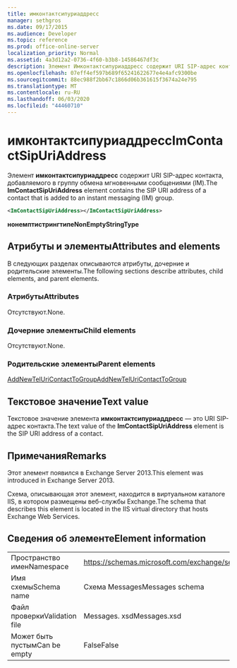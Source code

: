 ```yaml
---
title: имконтактсипуриаддресс
manager: sethgros
ms.date: 09/17/2015
ms.audience: Developer
ms.topic: reference
ms.prod: office-online-server
localization_priority: Normal
ms.assetid: 4a3d12a2-0736-4f60-b3b8-14586467df3c
description: Элемент Имконтактсипуриаддресс содержит URI SIP-адрес контакта, добавляемого в группу обмена мгновенными сообщениями (IM).
ms.openlocfilehash: 07eff4ef597b689f65241622677e4e4afc9300be
ms.sourcegitcommit: 88ec988f2bb67c1866d06b361615f3674a24e795
ms.translationtype: MT
ms.contentlocale: ru-RU
ms.lasthandoff: 06/03/2020
ms.locfileid: "44460710"
---
```

# <a name="imcontactsipuriaddress"></a><span data-ttu-id="a431f-103">имконтактсипуриаддресс</span><span class="sxs-lookup"><span data-stu-id="a431f-103">ImContactSipUriAddress</span></span>

<span data-ttu-id="a431f-104">Элемент **имконтактсипуриаддресс** содержит URI SIP-адрес контакта, добавляемого в группу обмена мгновенными сообщениями (IM).</span><span class="sxs-lookup"><span data-stu-id="a431f-104">The **ImContactSipUriAddress** element contains the SIP URI address of a contact that is added to an instant messaging (IM) group.</span></span> 
  
```XML
<ImContactSipUriAddress></ImContactSipUriAddress>
```

 <span data-ttu-id="a431f-105">**нонемптистрингтипе**</span><span class="sxs-lookup"><span data-stu-id="a431f-105">**NonEmptyStringType**</span></span>
## <a name="attributes-and-elements"></a><span data-ttu-id="a431f-106">Атрибуты и элементы</span><span class="sxs-lookup"><span data-stu-id="a431f-106">Attributes and elements</span></span>

<span data-ttu-id="a431f-107">В следующих разделах описываются атрибуты, дочерние и родительские элементы.</span><span class="sxs-lookup"><span data-stu-id="a431f-107">The following sections describe attributes, child elements, and parent elements.</span></span>
  
### <a name="attributes"></a><span data-ttu-id="a431f-108">Атрибуты</span><span class="sxs-lookup"><span data-stu-id="a431f-108">Attributes</span></span>

<span data-ttu-id="a431f-109">Отсутствуют.</span><span class="sxs-lookup"><span data-stu-id="a431f-109">None.</span></span>
  
### <a name="child-elements"></a><span data-ttu-id="a431f-110">Дочерние элементы</span><span class="sxs-lookup"><span data-stu-id="a431f-110">Child elements</span></span>

<span data-ttu-id="a431f-111">Отсутствуют.</span><span class="sxs-lookup"><span data-stu-id="a431f-111">None.</span></span>
  
### <a name="parent-elements"></a><span data-ttu-id="a431f-112">Родительские элементы</span><span class="sxs-lookup"><span data-stu-id="a431f-112">Parent elements</span></span>

[<span data-ttu-id="a431f-113">AddNewTelUriContactToGroup</span><span class="sxs-lookup"><span data-stu-id="a431f-113">AddNewTelUriContactToGroup</span></span>](addnewteluricontacttogroup.md)
  
## <a name="text-value"></a><span data-ttu-id="a431f-114">Текстовое значение</span><span class="sxs-lookup"><span data-stu-id="a431f-114">Text value</span></span>

<span data-ttu-id="a431f-115">Текстовое значение элемента **имконтактсипуриаддресс** — это URI SIP-адрес контакта.</span><span class="sxs-lookup"><span data-stu-id="a431f-115">The text value of the **ImContactSipUriAddress** element is the SIP URI address of a contact.</span></span> 
  
## <a name="remarks"></a><span data-ttu-id="a431f-116">Примечания</span><span class="sxs-lookup"><span data-stu-id="a431f-116">Remarks</span></span>

<span data-ttu-id="a431f-117">Этот элемент появился в Exchange Server 2013.</span><span class="sxs-lookup"><span data-stu-id="a431f-117">This element was introduced in Exchange Server 2013.</span></span>
  
<span data-ttu-id="a431f-118">Схема, описывающая этот элемент, находится в виртуальном каталоге IIS, в котором размещены веб-службы Exchange.</span><span class="sxs-lookup"><span data-stu-id="a431f-118">The schema that describes this element is located in the IIS virtual directory that hosts Exchange Web Services.</span></span>
  
## <a name="element-information"></a><span data-ttu-id="a431f-119">Сведения об элементе</span><span class="sxs-lookup"><span data-stu-id="a431f-119">Element information</span></span>

|||
|:-----|:-----|
|<span data-ttu-id="a431f-120">Пространство имен</span><span class="sxs-lookup"><span data-stu-id="a431f-120">Namespace</span></span>  <br/> |https://schemas.microsoft.com/exchange/services/2006/messages  <br/> |
|<span data-ttu-id="a431f-121">Имя схемы</span><span class="sxs-lookup"><span data-stu-id="a431f-121">Schema name</span></span>  <br/> |<span data-ttu-id="a431f-122">Схема Messages</span><span class="sxs-lookup"><span data-stu-id="a431f-122">Messages schema</span></span>  <br/> |
|<span data-ttu-id="a431f-123">Файл проверки</span><span class="sxs-lookup"><span data-stu-id="a431f-123">Validation file</span></span>  <br/> |<span data-ttu-id="a431f-124">Messages. xsd</span><span class="sxs-lookup"><span data-stu-id="a431f-124">Messages.xsd</span></span>  <br/> |
|<span data-ttu-id="a431f-125">Может быть пустым</span><span class="sxs-lookup"><span data-stu-id="a431f-125">Can be empty</span></span>  <br/> |<span data-ttu-id="a431f-126">False</span><span class="sxs-lookup"><span data-stu-id="a431f-126">False</span></span>  <br/> |
   

